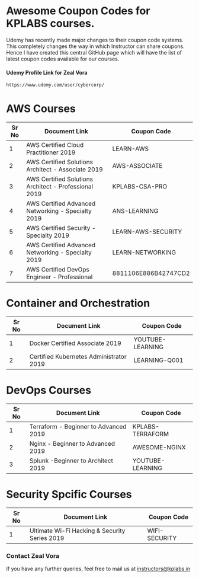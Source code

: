 # Awesome Coupon Codes for KPLABS courses.

Udemy has recently made major changes to their coupon code systems. This completely changes the way in which Instructor can share coupons. Hence I have created this central GitHub page which will have the list of latest coupon codes available for our courses.

#### Udemy Profile Link for Zeal Vora

```sh
https://www.udemy.com/user/cybercorp/
```

# AWS Courses 

| Sr No | Document Link | Coupon Code |
| ------ | ------ | ------ |
| 1 | AWS Certified Cloud Practitioner 2019 | LEARN-AWS | 
| 2 |AWS Certified Solutions Architect - Associate  2019| AWS-ASSOCIATE
| 3 |AWS Certified Solutions Architect - Professional 2019 | KPLABS-CSA-PRO
| 4 |AWS Certified Advanced Networking - Specialty 2019 | ANS-LEARNING
| 5 |AWS Certified Security - Specialty 2019 | LEARN-AWS-SECURITY
| 6 |AWS Certified Advanced Networking - Specialty 2019 | LEARN-NETWORKING	
| 7 |AWS Certified DevOps Engineer - Professional | 8811106E886B42747CD2

# Container and Orchestration

| Sr No | Document Link | Coupon Code |
| ------ | ------ | ------ |
| 1 | Docker Certified Associate 2019 | YOUTUBE-LEARNING | 
| 2 | Certified Kubernetes Administrator 2019 | LEARNING-Q001 | 

# DevOps Courses

| Sr No | Document Link | Coupon Code |
| ------ | ------ | ------ |
| 1 | Terraform - Beginner to Advanced 2019 | KPLABS-TERRAFORM | 
| 2 | Nginx - Beginner to Advanced 2019 | AWESOME-NGINX | 
| 3 | Splunk  -Beginner to Architect 2019 | YOUTUBE-LEARNING | 

# Security Spcific Courses

| Sr No | Document Link | Coupon Code |
| ------ | ------ | ------ |
| 1 | Ultimate Wi-Fi Hacking & Security Series 2019 | WIFI-SECURITY| 


### Contact Zeal Vora
If you have any further queries, feel free to mail us at instructors@kplabs.in
